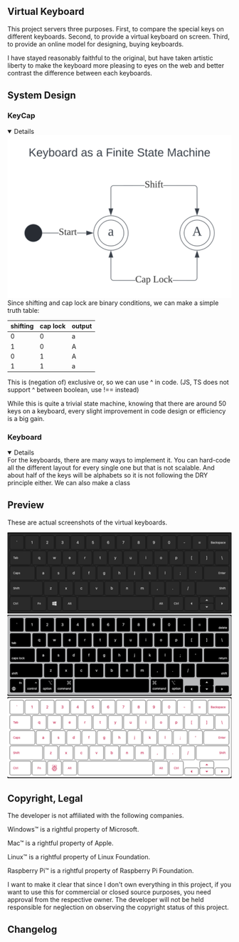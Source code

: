 ## Virtual Keyboard

This project servers three purposes. First, to compare the special keys on different keyboards. Second, to provide a virtual keyboard on screen. Third, to provide an online model for designing, buying keyboards.

I have stayed reasonably faithful to the original, but have taken artistic liberty to make the keyboard more pleasing to eyes on the web and better contrast the difference between each keyboards.


## System Design

### KeyCap

<details open>
<img src="./README.md.d/keyboard_fsm.svg" alt="Keyboard as a Finite State Machine">
Since shifting and cap lock are binary conditions, we can make a simple truth table:

| shifting | cap lock | output |
|----------|----------|--------|
| 0        | 0        | a      |
| 1        | 0        | A      |
| 0        | 1        | A      |
| 1        | 1        | a      |

This is (negation of) exclusive or, so we can use ^ in code. (JS, TS does not support ^ between boolean, use !== instead)

While this is quite a trivial state machine, knowing that there are around 50 keys on a keyboard, every slight improvement in code design or efficiency is a big gain.

</details>

### Keyboard

<details open>
For the keyboards, there are many ways to implement it. You can hard-code all the different layout for every single one but that is not scalable. And about half of the keys will be alphabets so it is not following the DRY principle either. We can also make a class 

</details>

## Preview

These are actual screenshots of the virtual keyboards.

<img src="./README.md.d/windows_keyboard.png" alt="Windows keyboard">

<img src="./README.md.d/mac_keyboard.png" alt="Mac keyboard">

<img src="./README.md.d/raspberry_pi_keyboard.png" alt="Raspberry Pi keyboard">


## Copyright, Legal

The developer is not affiliated with the following companies.

Windows™ is a rightful property of Microsoft.

Mac™ is a rightful property of Apple.

Linux™ is a rightful property of Linux Foundation.

Raspberry Pi™ is a rightful property of Raspberry Pi Foundation.

I want to make it clear that since I don't own everything in this project, if you want to use this for commercial or closed source purposes, you need approval from the respective owner. The developer will not be held responsible for neglection on observing the copyright status of this project.

## Changelog